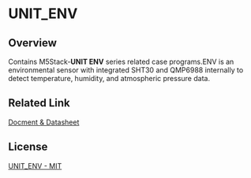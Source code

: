 # UNIT_ENV

## Overview

Contains M5Stack-**UNIT ENV** series related case programs.ENV is an environmental sensor with integrated SHT30 and QMP6988 internally to detect temperature, humidity, and atmospheric pressure data.

## Related Link

[Docment & Datasheet](https://docs.m5stack.com/en/unit/envIII)

## License

[UNIT_ENV - MIT](LICENSE)
